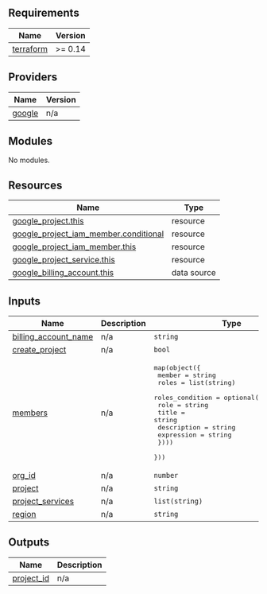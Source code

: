 ## Requirements

| Name | Version |
|------|---------|
| <a name="requirement_terraform"></a> [terraform](#requirement\_terraform) | >= 0.14 |

## Providers

| Name | Version |
|------|---------|
| <a name="provider_google"></a> [google](#provider\_google) | n/a |

## Modules

No modules.

## Resources

| Name | Type |
|------|------|
| [google_project.this](https://registry.terraform.io/providers/hashicorp/google/latest/docs/resources/project) | resource |
| [google_project_iam_member.conditional](https://registry.terraform.io/providers/hashicorp/google/latest/docs/resources/project_iam_member) | resource |
| [google_project_iam_member.this](https://registry.terraform.io/providers/hashicorp/google/latest/docs/resources/project_iam_member) | resource |
| [google_project_service.this](https://registry.terraform.io/providers/hashicorp/google/latest/docs/resources/project_service) | resource |
| [google_billing_account.this](https://registry.terraform.io/providers/hashicorp/google/latest/docs/data-sources/billing_account) | data source |

## Inputs

| Name | Description | Type | Default | Required |
|------|-------------|------|---------|:--------:|
| <a name="input_billing_account_name"></a> [billing\_account\_name](#input\_billing\_account\_name) | n/a | `string` | `null` | no |
| <a name="input_create_project"></a> [create\_project](#input\_create\_project) | n/a | `bool` | `true` | no |
| <a name="input_members"></a> [members](#input\_members) | n/a | <pre>map(object({<br>    member = string<br>    roles  = list(string)<br>    roles_condition = optional(list(object({<br>      role        = string<br>      title       = string<br>      description = string<br>      expression  = string<br>    })))<br>  }))</pre> | `{}` | no |
| <a name="input_org_id"></a> [org\_id](#input\_org\_id) | n/a | `number` | `null` | no |
| <a name="input_project"></a> [project](#input\_project) | n/a | `string` | n/a | yes |
| <a name="input_project_services"></a> [project\_services](#input\_project\_services) | n/a | `list(string)` | `[]` | no |
| <a name="input_region"></a> [region](#input\_region) | n/a | `string` | n/a | yes |

## Outputs

| Name | Description |
|------|-------------|
| <a name="output_project_id"></a> [project\_id](#output\_project\_id) | n/a |
